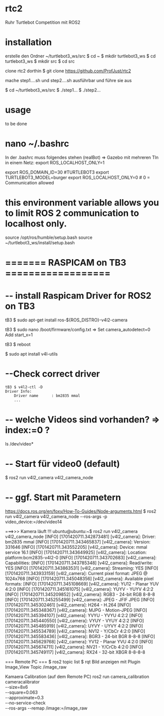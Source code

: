 # rtc2
Ruhr Turtlebot Competition mit ROS2

# installation
erstelle den Ordner  ~/turtlebot3_ws/src
  $ cd ~
  $ mkdir turtlebot3_ws
  $ cd turtlebot3_ws
  $ mkdir src
  $ cd src

clone rtc2 dorthin
  $ git clone https://github.com/ProfJust/rtc2
  

mache step1....sh und step2....sh ausführbar
und führe sie aus

$ cd ~/turtlebot3_ws/src
$ ./step1...
$ ./step2...

# usage
to be done



# nano ~/.bashrc

In der .bashrc muss folgendes stehen (realBot)
 => Gazebo mit mehreren Tln in einem Netz:  export ROS_LOCALHOST_ONLY=1  

export ROS_DOMAIN_ID=30 #TURTLEBOT3
export TURTLEBOT3_MODEL=burger
export ROS_LOCALHOST_ONLY=0  # 0 = Communication allowed
# this environment variable allows you to limit ROS 2 communication to localhost only.
source /opt/ros/humble/setup.bash
source ~/turtlebot3_ws/install/setup.bash


# ======= RASPICAM on TB3 ==================
# -- install Raspicam Driver for ROS2 on TB3
tB3 $ sudo apt-get install ros-${ROS_DISTRO}-v4l2-camera

tB3 $ sudo nano /boot/firmware/config.txt
	=> Set   camera_autodetect=0	
	   Add   start_x=1

tB3 $ reboot

$ sudo apt install v4l-utils
# --Check correct driver
	tB3 $ v4l2-ctl -D
	Driver Info:
		Driver name      : bm2835 mmal
		...

# -- welche Videos sind vorhanden?  => index:=0 ?
  ls /dev/video*

# -- Start für video0 (default)
 $ ros2 run v4l2_camera v4l2_camera_node

# -- ggf. Start mit Parametern
  https://docs.ros.org/en/foxy/How-To-Guides/Node-arguments.html
 $ ros2 run v4l2_camera v4l2_camera_node --ros-args -p video_device:=/dev/video14

===>>> Kamera läuft !!!
ubuntu@ubuntu:~$ ros2 run v4l2_camera v4l2_camera_node
[INFO] [1701420711.342873481] [v4l2_camera]: Driver: bm2835 mmal
[INFO] [1701420711.343465837] [v4l2_camera]: Version: 331646
[INFO] [1701420711.343552205] [v4l2_camera]: Device: mmal service 16.1
[INFO] [1701420711.343649925] [v4l2_camera]: Location: platform:bcm2835-v4l2-0
[INFO] [1701420711.343702683] [v4l2_camera]: Capabilities:
[INFO] [1701420711.343785348] [v4l2_camera]:   Read/write: YES
[INFO] [1701420711.343863531] [v4l2_camera]:   Streaming: YES
[INFO] [1701420711.343933159] [v4l2_camera]: Current pixel format: JPEG @ 1024x768
[INFO] [1701420711.345048356] [v4l2_camera]: Available pixel formats: 
[INFO] [1701420711.345108669] [v4l2_camera]:   YU12 - Planar YUV 4:2:0
[INFO] [1701420711.345161075] [v4l2_camera]:   YUYV - YUYV 4:2:2
[INFO] [1701420711.345209852] [v4l2_camera]:   RGB3 - 24-bit RGB 8-8-8
[INFO] [1701420711.345255499] [v4l2_camera]:   JPEG - JFIF JPEG
[INFO] [1701420711.345302461] [v4l2_camera]:   H264 - H.264
[INFO] [1701420711.345348367] [v4l2_camera]:   MJPG - Motion-JPEG
[INFO] [1701420711.345394107] [v4l2_camera]:   YVYU - YVYU 4:2:2
[INFO] [1701420711.345440550] [v4l2_camera]:   VYUY - VYUY 4:2:2
[INFO] [1701420711.345485919] [v4l2_camera]:   UYVY - UYVY 4:2:2
[INFO] [1701420711.345534789] [v4l2_camera]:   NV12 - Y/CbCr 4:2:0
[INFO] [1701420711.345583436] [v4l2_camera]:   BGR3 - 24-bit BGR 8-8-8
[INFO] [1701420711.345629768] [v4l2_camera]:   YV12 - Planar YVU 4:2:0
[INFO] [1701420711.345674711] [v4l2_camera]:   NV21 - Y/CrCb 4:2:0
[INFO] [1701420711.345749117] [v4l2_camera]:   RX24 - 32-bit XBGR 8-8-8-8

=== Remote PC ===
 $ ros2 topic list
 $ rqt
   Bild anzeigen mit Plugin Image_View   Topic /image_raw   


 Kamaera Calibration (auf dem Remote PC)
 ros2 run camera_calibration cameracalibrator \
  --size=8x6 \
  --square=0.063 \
  --approximate=0.3 \
  --no-service-check \
  --ros-args --remap /image:=/image_raw



